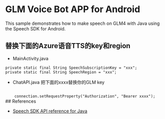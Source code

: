 # GLM Voice Bot APP for Android

This sample demonstrates how to make speech on GLM4 with Java using the Speech SDK for Android.

## 替换下面的Azure语音TTS的key和region

* MainActivity.java
  
<code>private static final String SpeechSubscriptionKey = "xxx";
 private static final String SpeechRegion = "xxx";</code>


* ChatAPI.java 把下面的xxxx替换你的GLM key
  
<code>
    connection.setRequestProperty("Authorization", "Bearer xxxx"); 
</code>    
## References

* [Speech SDK API reference for Java](https://aka.ms/csspeech/javaref)
